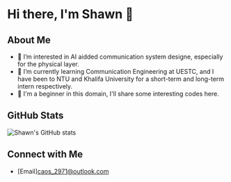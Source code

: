 # Hi there, I'm Shawn 👋

## About Me

- 🔭 I’m interested in AI aidded communication system designe, especially for the physical layer.
- 🌱 I’m currently learning Communication Engineering at UESTC, and I have been to NTU and Khalifa University for a short-term and long-term intern respectively.
- 💬 I'm a beginner in this domain, I'll share some interesting codes here.

## GitHub Stats

![Shawn's GitHub stats](https://github-readme-stats.vercel.app/api?username=Shawn-cao741&show_icons=true&theme=radical)

## Connect with Me

- [Email]caos_2971@outlook.com
